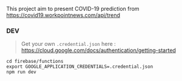 This project aim to present COVID-19 prediction from https://covid19.workpointnews.com/api/trend

### DEV

> Get your own `.credential.json` here : https://cloud.google.com/docs/authentication/getting-started

```
cd firebase/functions
export GOOGLE_APPLICATION_CREDENTIALS=.credential.json
npm run dev
```
